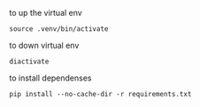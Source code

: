 to up the virtual env
```
source .venv/bin/activate
```

to down virtual env
```
diactivate
```

to install dependenses
```
pip install --no-cache-dir -r requirements.txt
```
